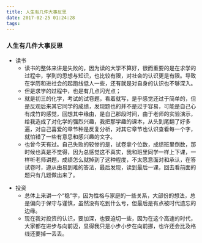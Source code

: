 ```yaml
---
title: 人生有几件大事反思
date: 2017-02-25 01:24:28
tags:
---
```

### 人生有几件大事反思
+ 读书
	+ 读书的整体来讲是失败的，因为读的大学不算好，很而重要的是在求学的过程中，学到的思想与知识，也比较有限，对社会的认识更是有限。导致在学历和进社会的起跑线低人一些，还有就是对自身的认识也不够深入。
	+  但是求学的过程中，也是有几点闪光点；
	+  就是初三的化学，考试的试卷题，看着就写，是乎感觉还过于简单的，但是反观后来其它同学的成绩，发现题也的并不是过于容易，可能是自己心有成竹的感觉，回想其中缘由，是自己那段时间，由于老师的实验演示，给我造成了对化学的强烈兴趣，我把那学趣的课本，从头到尾翻了好多遍，对自己喜爱的章节种是反复分析，对其它章节也认识查看每一个字，就怕错了一些有意思和感兴趣的文字。
	+  也曾今天有过。自己失败的较惨的是，试卷拿个位数，成绩班里倒数，那时候也真是不觉得，因为总感觉这不真实，我和班里同学一样上下课，一样听老师讲题，成绩怎么就掉到了这种程度，不太愿意面对和承认，在答试卷时，遵从由易到难的答法，最后发现，读到最后一课，回去看前面的题只有几题做出来了。

<!--more-->

+ 投资
	+  总体上来讲一个“稳”字，因为性格与家庭的一些关系，大部份的想法，总是偏向于保守与谨慎，虽然没有吃到什么亏，但最后是有点被时代遗忘的边缘。
	+  现在我对投资的认识，要加深，也要迫切一些，因为在这个高速的时代，大家都在进步与向前迈，显得我只是小步小步在向前挪，也许还会比及格线还要掉一丢丢。
